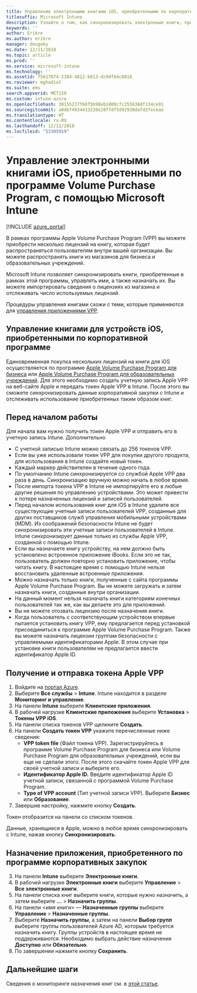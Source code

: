 ```yaml
---
title: Управление электронными книгами iOS, приобретенными по корпоративной программе
titlesuffix: Microsoft Intune
description: Узнайте о том, как синхронизировать электронные книги, приобретенные по программе Volume Purchase Program в магазине iOS, в Intune, а затем управлять ими и отслеживать их использование.
keywords: ''
author: Erikre
ms.author: erikre
manager: dougeby
ms.date: 12/11/2018
ms.topic: article
ms.prod: ''
ms.service: microsoft-intune
ms.technology: ''
ms.assetid: f5617074-2384-4812-b913-dc94f64c0818
ms.reviewer: mghadial
ms.suite: ems
search.appverid: MET150
ms.custom: intune-azure
ms.openlocfilehash: 30155227f68f5b98eb1808cfc255b368f134ce91
ms.sourcegitcommit: a0db74934433226e28ffdf5d92930dafd2feceae
ms.translationtype: HT
ms.contentlocale: ru-RU
ms.lasthandoff: 12/12/2018
ms.locfileid: "53305919"
---
```

# <a name="how-to-manage-ios-ebooks-you-purchased-through-a-volume-purchase-program-with-microsoft-intune"></a>Управление электронными книгами iOS, приобретенными по программе Volume Purchase Program, с помощью Microsoft Intune


[!INCLUDE [azure_portal](./includes/azure_portal.md)]

В рамках программы Apple Volume Purchase Program (VPP) вы можете приобрести несколько лицензий на книгу, которая будет распространяться пользователям внутри вашей организации. Вы можете распространять книги из магазинов для бизнеса и образовательных учреждений.

Microsoft Intune позволяет синхронизировать книги, приобретенные в рамках этой программы, управлять ими, а также назначать их. Вы можете импортировать сведения о лицензиях из магазина и отслеживать число используемых лицензий.

Процедуры управления книгами схожи с теми, которые применяются для [управления приложениями VPP](vpp-apps-ios.md).

## <a name="manage-volume-purchased-books-for-ios-devices"></a>Управление книгами для устройств iOS, приобретенными по корпоративной программе
Единовременная покупка нескольких лицензий на книги для iOS осуществляется по программе [Apple Volume Purchase Program для бизнеса](https://www.apple.com/business/vpp/) или [Apple Volume Purchase Program для образовательных учреждений](https://volume.itunes.apple.com/us/store). Для этого необходимо создать учетную запись Apple VPP на веб-сайте Apple и передать токен Apple VPP в Intune.  После этого вы сможете синхронизировать данные корпоративной закупки с Intune и отслеживать использование приобретенных таким образом книг.

## <a name="before-you-start"></a>Перед началом работы
Для начала вам нужно получить токен Apple VPP и отправить его в учетную запись Intune. Дополнительно

* С учетной записью Intune можно связать до 256 токенов VPP.
* Если вы уже использовали токен VPP для покупки другого продукта, для использования в Intune создайте новый токен.
* Каждый маркер действителен в течение одного года.
* По умолчанию Intune синхронизируется со службой Apple VPP два раза в день. Синхронизацию вручную можно начать в любое время.
* После импорта токена VPP в Intune не импортируйте его в любые другие решения по управлению устройствами. Это может привести к потере назначенных лицензий и записей пользователей.
* Перед началом использования книг для iOS в Intune удалите все существующие учетные записи пользователей VPP, созданные для других поставщиков служб управления мобильными устройствами (MDM). Из соображений безопасности Intune не будет синхронизировать эти учетные записи пользователей в Intune. Intune синхронизирует данные только из службы Apple VPP, созданной с помощью Intune.
* Если вы назначаете книгу устройству, на нем должно быть установлено встроенное приложение iBooks. Если это не так, пользователь должен повторно установить приложение, чтобы читать книгу. В настоящее время с помощью Intune нельзя восстановить удаленные встроенные приложения.
* Можно назначать только книги, полученные с сайта программы Apple Volume Purchase Program. Вы не можете загружать и затем назначать книги, созданные внутри организации.
* На данный момент нельзя назначать книги категориям конечных пользователей так же, как вы делаете это для приложений.
* Вы не можете отозвать лицензию после назначения книги.
* Когда пользователь с соответствующим устройством впервые пытается установить книгу VPP, ему предлагается перед установкой присоединиться к программе Apple Volume Purchase Program. Также вы можете назначать лицензии группам безопасности с управляемыми идентификаторами Apple. В этом случае при установке книги пользователям не предлагается ввести идентификатор Apple ID.

## <a name="to-get-and-upload-an-apple-vpp-token"></a>Получение и отправка токена Apple VPP

1. Войдите на [портал Azure](https://portal.azure.com).
2. Выберите **Все службы** > **Intune**. Intune находится в разделе **Мониторинг и управление**.
3. На панели **Intune** выберите **Клиентские приложения**.
1.  В рабочей нагрузке **Клиентские приложения** выберите **Установка** > **Токены VPP iOS**.
2.  На панели списка токенов VPP щелкните **Создать**.
3.  На панели **Создать токен VPP** укажите перечисленные ниже сведения:
    - **VPP token file** (Файл токена VPP). Зарегистрируйтесь в программе Volume Purchase Program для бизнеса или Volume Purchase Program для образовательных учреждений, если вы еще не сделали этого. После этого скачайте токен Apple VPP для своей учетной записи и выберите его.
    - **Идентификатор Apple ID.** Введите идентификатор Apple ID учетной записи, связанной с программой Volume Purchase Program.
    - **Type of VPP account** (Тип учетной записи VPP). Выберите **Бизнес** или **Образование**.
4. Завершив настройку, нажмите кнопку **Создать**.

Токен отобразится на панели со списком токенов.


Данные, хранящиеся в Apple, можно в любое время синхронизировать с Intune, нажав кнопку **Синхронизировать**.

## <a name="to-assign-a-volume-purchased-app"></a>Назначение приложения, приобретенного по программе корпоративных закупок

3. На панели **Intune** выберите **Электронные книги**.
1. В рабочей нагрузке **Электронные книги** выберите **Управление** > **Все электронные книги**.
2. На панели списка книг выберите книги, которые нужно назначить, а затем выберите **...** > **Назначить группы**.
3. На панели <*имя книги*> — **Назначенные группы** выберите **Управление** > **Назначенные группы**.
4. Выберите **Назначить группы**, а затем на панели **Выбор групп** выберите группы пользователей Azure AD, которым требуется назначить книгу. Группы устройств в настоящее время не поддерживаются.
Необходимо выбрать действие назначения **Доступно** или **Обязательно**. 
5. По завершении нажмите кнопку **Сохранить**.

## <a name="next-steps"></a>Дальнейшие шаги

Сведения о мониторинге назначения книг см. в [этой статье](apps-monitor.md).






